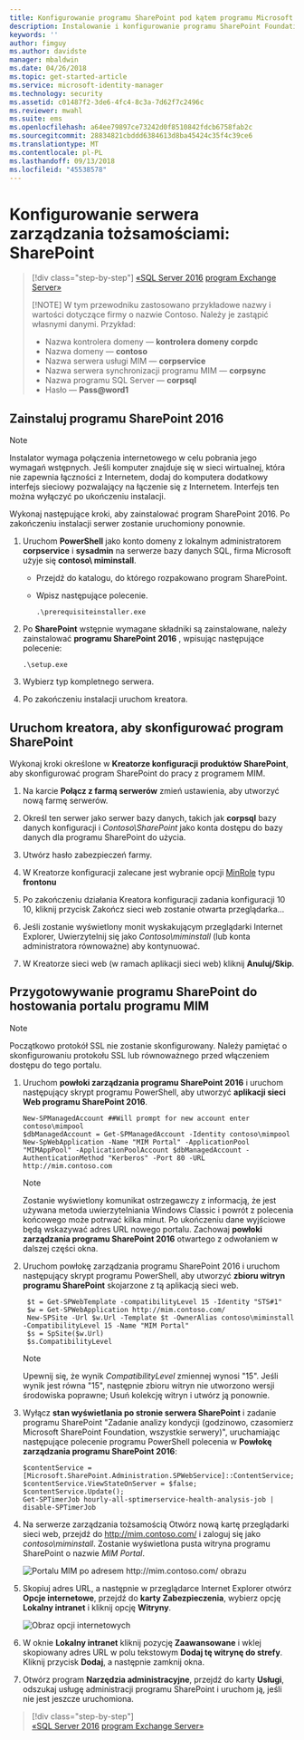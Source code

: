 ```yaml
---
title: Konfigurowanie programu SharePoint pod kątem programu Microsoft Identity Manager 2016| Dokumentacja firmy Microsoft
description: Instalowanie i konfigurowanie programu SharePoint Foundation w celu hostowania strony portalu programu MIM.
keywords: ''
author: fimguy
ms.author: davidste
manager: mbaldwin
ms.date: 04/26/2018
ms.topic: get-started-article
ms.service: microsoft-identity-manager
ms.technology: security
ms.assetid: c01487f2-3de6-4fc4-8c3a-7d62f7c2496c
ms.reviewer: mwahl
ms.suite: ems
ms.openlocfilehash: a64ee79897ce73242d0f8510842fdcb6758fab2c
ms.sourcegitcommit: 28834821cbddd6384613d8ba45424c35f4c39ce6
ms.translationtype: MT
ms.contentlocale: pl-PL
ms.lasthandoff: 09/13/2018
ms.locfileid: "45538578"
---
```

# <a name="set-up-an-identity-management-server-sharepoint"></a>Konfigurowanie serwera zarządzania tożsamościami: SharePoint

> [!div class="step-by-step"]
> [«SQL Server 2016](prepare-server-sql2016.md)
> [program Exchange Server»](prepare-server-exchange.md)
> 
> [!NOTE]
> W tym przewodniku zastosowano przykładowe nazwy i wartości dotyczące firmy o nazwie Contoso. Należy je zastąpić własnymi danymi. Przykład:
> - Nazwa kontrolera domeny — **kontrolera domeny corpdc**
> - Nazwa domeny — **contoso**
> - Nazwa serwera usługi MIM — **corpservice**
> - Nazwa serwera synchronizacji programu MIM — **corpsync**
> - Nazwa programu SQL Server — **corpsql**
> - Hasło — <strong>Pass@word1</strong>


## <a name="install-sharepoint-2016"></a>Zainstaluj **programu SharePoint 2016**

> [!NOTE]
> Instalator wymaga połączenia internetowego w celu pobrania jego wymagań wstępnych. Jeśli komputer znajduje się w sieci wirtualnej, która nie zapewnia łączności z Internetem, dodaj do komputera dodatkowy interfejs sieciowy pozwalający na łączenie się z Internetem. Interfejs ten można wyłączyć po ukończeniu instalacji.

Wykonaj następujące kroki, aby zainstalować program SharePoint 2016. Po zakończeniu instalacji serwer zostanie uruchomiony ponownie.

1.  Uruchom **PowerShell** jako konto domeny z lokalnym administratorem **corpservice** i **sysadmin** na serwerze bazy danych SQL, firma Microsoft użyje się **contoso\ miminstall**.

    -   Przejdź do katalogu, do którego rozpakowano program SharePoint.

    -   Wpisz następujące polecenie.

        ```
        .\prerequisiteinstaller.exe
        ```

2.  Po **SharePoint** wstępnie wymagane składniki są zainstalowane, należy zainstalować **programu SharePoint 2016** , wpisując następujące polecenie:

    ```
    .\setup.exe
    ```

3.  Wybierz typ kompletnego serwera.

4.  Po zakończeniu instalacji uruchom kreatora.

## <a name="run-the-wizard-to-configure-sharepoint"></a>Uruchom kreatora, aby skonfigurować program SharePoint

Wykonaj kroki określone w **Kreatorze konfiguracji produktów SharePoint**, aby skonfigurować program SharePoint do pracy z programem MIM.

1. Na karcie **Połącz z farmą serwerów** zmień ustawienia, aby utworzyć nową farmę serwerów.

2. Określ ten serwer jako serwer bazy danych, takich jak **corpsql** bazy danych konfiguracji i *Contoso\SharePoint* jako konta dostępu do bazy danych dla programu SharePoint do użycia.
3. Utwórz hasło zabezpieczeń farmy.

4. W Kreatorze konfiguracji zalecane jest wybranie opcji [MinRole](https://docs.microsoft.com/sharepoint/install/overview-of-minrole-server-roles-in-sharepoint-server-2016) typu **frontonu**

5. Po zakończeniu działania Kreatora konfiguracji zadania konfiguracji 10 10, kliknij przycisk Zakończ sieci web zostanie otwarta przeglądarka...

6. Jeśli zostanie wyświetlony monit wyskakującym przeglądarki Internet Explorer, Uwierzytelnij się jako *Contoso\miminstall* (lub konta administratora równoważne) aby kontynuować.

7. W Kreatorze sieci web (w ramach aplikacji sieci web) kliknij **Anuluj/Skip**.


## <a name="prepare-sharepoint-to-host-the-mim-portal"></a>Przygotowywanie programu SharePoint do hostowania portalu programu MIM

> [!NOTE]
> Początkowo protokół SSL nie zostanie skonfigurowany. Należy pamiętać o skonfigurowaniu protokołu SSL lub równoważnego przed włączeniem dostępu do tego portalu.

1. Uruchom **powłoki zarządzania programu SharePoint 2016** i uruchom następujący skrypt programu PowerShell, aby utworzyć **aplikacji sieci Web programu SharePoint 2016**.

    ```
    New-SPManagedAccount ##Will prompt for new account enter contoso\mimpool 
    $dbManagedAccount = Get-SPManagedAccount -Identity contoso\mimpool
    New-SpWebApplication -Name "MIM Portal" -ApplicationPool "MIMAppPool" -ApplicationPoolAccount $dbManagedAccount -AuthenticationMethod "Kerberos" -Port 80 -URL http://mim.contoso.com
    ```

    > [!NOTE]
    > Zostanie wyświetlony komunikat ostrzegawczy z informacją, że jest używana metoda uwierzytelniania Windows Classic i powrót z polecenia końcowego może potrwać kilka minut. Po ukończeniu dane wyjściowe będą wskazywać adres URL nowego portalu. Zachowaj **powłoki zarządzania programu SharePoint 2016** otwartego z odwołaniem w dalszej części okna.

2. Uruchom powłokę zarządzania programu SharePoint 2016 i uruchom następujący skrypt programu PowerShell, aby utworzyć **zbioru witryn programu SharePoint** skojarzone z tą aplikacją sieci web.

   ```
    $t = Get-SPWebTemplate -compatibilityLevel 15 -Identity "STS#1"
    $w = Get-SPWebApplication http://mim.contoso.com/
    New-SPSite -Url $w.Url -Template $t -OwnerAlias contoso\miminstall -CompatibilityLevel 15 -Name "MIM Portal"
    $s = SpSite($w.Url)
    $s.CompatibilityLevel
   ```

   > [!NOTE]
   > Upewnij się, że wynik *CompatibilityLevel* zmiennej wynosi "15". Jeśli wynik jest równa "15", następnie zbioru witryn nie utworzono wersji środowiska poprawne; Usuń kolekcję witryn i utwórz ją ponownie.

3. Wyłącz **stan wyświetlania po stronie serwera SharePoint** i zadanie programu SharePoint "Zadanie analizy kondycji (godzinowo, czasomierz Microsoft SharePoint Foundation, wszystkie serwery)", uruchamiając następujące polecenie programu PowerShell polecenia w  **Powłokę zarządzania programu SharePoint 2016**:

   ```
   $contentService = [Microsoft.SharePoint.Administration.SPWebService]::ContentService;
   $contentService.ViewStateOnServer = $false;
   $contentService.Update();
   Get-SPTimerJob hourly-all-sptimerservice-health-analysis-job | disable-SPTimerJob
   ```

4. Na serwerze zarządzania tożsamością Otwórz nową kartę przeglądarki sieci web, przejdź do http://mim.contoso.com/ i zaloguj się jako *contoso\miminstall*.  Zostanie wyświetlona pusta witryna programu SharePoint o nazwie *MIM Portal*.

    ![Portalu MIM po adresem http://mim.contoso.com/ obrazu](media/prepare-server-sharepoint/MIM_DeploySP1new.png)

5. Skopiuj adres URL, a następnie w przeglądarce Internet Explorer otwórz **Opcje internetowe**, przejdź do **karty Zabezpieczenia**, wybierz opcję **Lokalny intranet** i kliknij opcję **Witryny**.

    ![Obraz opcji internetowych](media/MIM-DeploySP2.png)

6. W oknie **Lokalny intranet** kliknij pozycję **Zaawansowane** i wklej skopiowany adres URL w polu tekstowym **Dodaj tę witrynę do strefy**. Kliknij przycisk **Dodaj**, a następnie zamknij okna.

7. Otwórz program **Narzędzia administracyjne**, przejdź do karty **Usługi**, odszukaj usługę administracji programu SharePoint i uruchom ją, jeśli nie jest jeszcze uruchomiona.

> [!div class="step-by-step"]  
> [«SQL Server 2016](prepare-server-sql2016.md)
> [program Exchange Server»](prepare-server-exchange.md)
